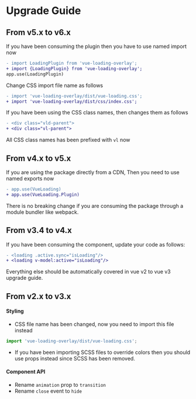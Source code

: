 # Upgrade Guide

## From v5.x to v6.x

If you have been consuming the plugin then you have to use named import now

```diff
- import LoadingPlugin from 'vue-loading-overlay';
+ import {LoadingPlugin} from 'vue-loading-overlay';
app.use(LoadingPlugin)
```

Change CSS import file name as follows

```diff
- import 'vue-loading-overlay/dist/vue-loading.css';
+ import 'vue-loading-overlay/dist/css/index.css';
```

If you have been using the CSS class names, then changes them as follows

```diff
- <div class="vld-parent">
+ <div class="vl-parent">
```

All CSS class names has been prefixed with `vl` now

## From v4.x to v5.x

If you are using the package directly from a CDN, Then you need to use named exports now

```diff
- app.use(VueLoading)
+ app.use(VueLoading.Plugin)
```

There is no breaking change if you are consuming the package through a module bundler like webpack.

## From v3.4 to v4.x

If you have been consuming the component, update your code as follows:

```diff
- <loading .active.sync="isLoading"/>
+ <loading v-model:active="isLoading"/>
```

Everything else should be automatically covered in vue v2 to vue v3 upgrade guide.

## From v2.x to v3.x

#### Styling

* CSS file name has been changed, now you need to import this file instead

```js
import 'vue-loading-overlay/dist/vue-loading.css';
```

* If you have been importing SCSS files to override colors then you should use props instead since SCSS has been
  removed.

#### Component API

* Rename `animation` prop to `transition`
* Rename `close` event to `hide`

